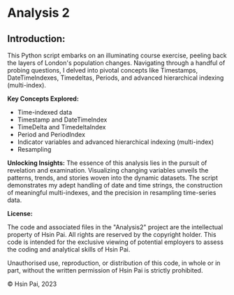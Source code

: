 # Analysis 2

## Introduction: 
This Python script embarks on an illuminating course exercise, peeling back the layers of London's population changes. Navigating through a handful of probing questions, I delved into pivotal concepts like Timestamps, DateTimeIndexes, Timedeltas, Periods, and advanced hierarchical indexing (multi-index).

**Key Concepts Explored:**
- Time-indexed data
- Timestamp and DateTimeIndex
- TimeDelta and TimedeltaIndex
- Period and PeriodIndex
- Indicator variables and advanced hierarchical indexing (multi-index)
- Resampling

**Unlocking Insights:**
The essence of this analysis lies in the pursuit of revelation and examination. Visualizing changing variables unveils the patterns, trends, and stories woven into the dynamic datasets. The script demonstrates my adept handling of date and time strings, the construction of meaningful multi-indexes, and the precision in resampling time-series data.

**License:**

The code and associated files in the "Analysis2" project are the intellectual property of Hsin Pai. All rights are reserved by the copyright holder. This code is intended for the exclusive viewing of potential employers to assess the coding and analytical skills of Hsin Pai.

Unauthorised use, reproduction, or distribution of this code, in whole or in part, without the written permission of Hsin Pai is strictly prohibited.

© Hsin Pai, 2023
